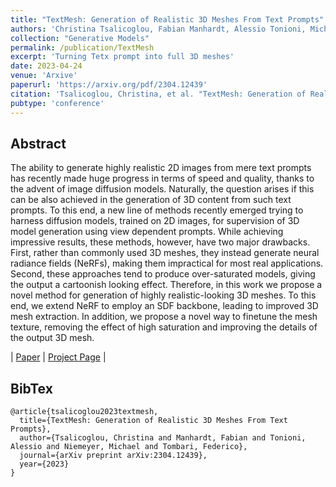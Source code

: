 ```yaml
---
title: "TextMesh: Generation of Realistic 3D Meshes From Text Prompts"
authors: 'Christina Tsalicoglou, Fabian Manhardt, Alessio Tonioni, Michael Niemeyer, Federico Tombari'
collection: "Generative Models"
permalink: /publication/TextMesh
excerpt: 'Turning Tetx prompt into full 3D meshes'
date: 2023-04-24
venue: 'Arxive'
paperurl: 'https://arxiv.org/pdf/2304.12439'
citation: 'Tsalicoglou, Christina, et al. "TextMesh: Generation of Realistic 3D Meshes From Text Prompts." arXiv preprint arXiv:2304.12439 (2023).'
pubtype: 'conference'
---
```


## Abstract

The ability to generate highly realistic 2D images from mere text prompts has recently made huge progress in terms of speed and quality, thanks to the advent of image diffusion models. Naturally, the question arises if this can be also achieved in the generation of 3D content from such text prompts. To this end, a new line of methods recently emerged trying to harness diffusion models, trained on 2D images, for supervision of 3D model generation using view dependent prompts. While achieving impressive results, these methods, however, have two major drawbacks. First, rather than commonly used 3D meshes, they instead generate neural radiance fields (NeRFs), making them impractical for most real applications. Second, these approaches tend to produce over-saturated models, giving the output a cartoonish looking effect. Therefore, in this work we propose a novel method for generation of highly realistic-looking 3D meshes. To this end, we extend NeRF to employ an SDF backbone, leading to improved 3D mesh extraction. In addition, we propose a novel way to finetune the mesh texture, removing the effect of high saturation and improving the details of the output 3D mesh.

| [Paper](https://arxiv.org/pdf/2304.12439) | [Project Page](https://fabi92.github.io/textmesh/) | 

## BibTex 

```
@article{tsalicoglou2023textmesh,
  title={TextMesh: Generation of Realistic 3D Meshes From Text Prompts},
  author={Tsalicoglou, Christina and Manhardt, Fabian and Tonioni, Alessio and Niemeyer, Michael and Tombari, Federico},
  journal={arXiv preprint arXiv:2304.12439},
  year={2023}
}
```
